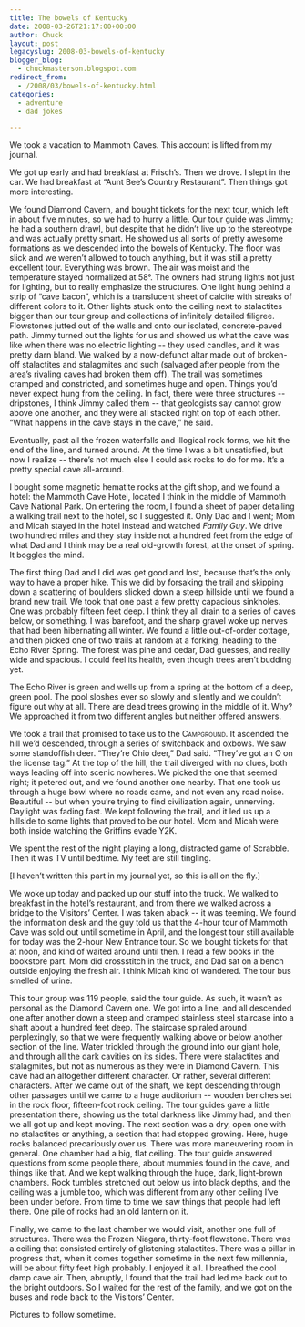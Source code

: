 ```yaml
---
title: The bowels of Kentucky
date: 2008-03-26T21:17:00+00:00
author: Chuck
layout: post
legacyslug: 2008-03-bowels-of-kentucky
blogger_blog:
  - chuckmasterson.blogspot.com
redirect_from:
  - /2008/03/bowels-of-kentucky.html
categories:
  - adventure
  - dad jokes

---
```

We took a vacation to Mammoth Caves. This account is lifted from my journal.

We got up early and had breakfast at Frisch’s. Then we drove. I slept in the
car. We had breakfast at “Aunt Bee’s Country Restaurant”. Then things got more
interesting.  

We found Diamond Cavern, and bought tickets for the next tour, which left in
about five minutes, so we had to hurry a little. Our tour guide was Jimmy; he
had a southern drawl, but despite that he didn’t live up to the stereotype and
was actually pretty smart. He showed us all sorts of pretty awesome formations
as we descended into the bowels of Kentucky. The floor was slick and we weren’t
allowed to touch anything, but it was still a pretty excellent tour. Everything
was brown. The air was moist and the temperature stayed normalized at 58°. The
owners had strung lights not just for lighting, but to really emphasize the
structures. One light hung behind a strip of “cave bacon”, which is a
translucent sheet of calcite with streaks of different colors to it. Other
lights stuck onto the ceiling next to stalactites bigger than our tour group
and collections of infinitely detailed filigree. Flowstones jutted out of the
walls and onto our isolated, concrete-paved path. Jimmy turned out the lights
for us and showed us what the cave was like when there was no electric lighting
-- they used candles, and it was pretty darn bland. We walked by a now-defunct
altar made out of broken-off stalactites and stalagmites and such (salvaged
after people from the area’s rivaling caves had broken them off). The trail was
sometimes cramped and constricted, and sometimes huge and open. Things you’d
never expect hung from the ceiling. In fact, there were three structures --
dripstones, I think Jimmy called them -- that geologists say cannot grow above
one another, and they were all stacked right on top of each other. “What
happens in the cave stays in the cave,” he said.  

Eventually, past all the frozen waterfalls and illogical rock forms, we hit the
end of the line, and turned around. At the time I was a bit unsatisfied, but
now I realize -- there’s not much else I could ask rocks to do for me. It’s a
pretty special cave all-around.  

I bought some magnetic hematite rocks at the gift shop, and we found a hotel:
the Mammoth Cave Hotel, located I think in the middle of Mammoth Cave National
Park. On entering the room, I found a sheet of paper detailing a walking trail
next to the hotel, so I suggested it. Only Dad and I went; Mom and Micah stayed
in the hotel instead and watched _Family Guy_. We drive two hundred miles and
they stay inside not a hundred feet from the edge of what Dad and I think may
be a real old-growth forest, at the onset of spring. It boggles the mind.  

The first thing Dad and I did was get good and lost, because that’s the only
way to have a proper hike. This we did by forsaking the trail and skipping down
a scattering of boulders slicked down a steep hillside until we found a brand
new trail. We took that one past a few pretty capacious sinkholes. One was
probably fifteen feet deep. I think they all drain to a series of caves below,
or something. I was barefoot, and the sharp gravel woke up nerves that had been
hibernating all winter. We found a little out-of-order cottage, and then picked
one of two trails at random at a forking, heading to the Echo River Spring. The
forest was pine and cedar, Dad guesses, and really wide and spacious. I could
feel its health, even though trees aren’t budding yet.  

The Echo River is green and wells up from a spring at the bottom of a deep,
green pool. The pool sloshes ever so slowly and silently and we couldn’t figure
out why at all. There are dead trees growing in the middle of it. Why? We
approached it from two different angles but neither offered answers.  

We took a trail that promised to take us to the <span
class="smallcaps">Campground</span>. It ascended the hill we’d descended,
through a series of switchback and oxbows. We saw some standoffish deer.
“They’re Ohio deer,” Dad said. “They’ve got an O on the license tag.” At the
top of the hill, the trail diverged with no clues, both ways leading off into
scenic nowheres. We picked the one that seemed right; it petered out, and we
found another one nearby. That one took us through a huge bowl where no roads
came, and not even any road noise. Beautiful -- but when you’re trying to find
civilization again, unnerving. Daylight was fading fast. We kept following the
trail, and it led us up a hillside to some lights that proved to be our hotel.
Mom and Micah were both inside watching the Griffins evade Y2K.  

We spent the rest of the night playing a long, distracted game of Scrabble.
Then it was TV until bedtime. My feet are still tingling.

[I haven’t written this part in my journal yet, so this is all on the fly.]  

We woke up today and packed up our stuff into the truck. We walked to breakfast
in the hotel’s restaurant, and from there we walked across a bridge to the
Visitors’ Center. I was taken aback -- it was teeming. We found the information
desk and the guy told us that the 4-hour tour of Mammoth Cave was sold out
until sometime in April, and the longest tour still available for today was the
2-hour New Entrance tour. So we bought tickets for that at noon, and kind of
waited around until then. I read a few books in the bookstore part. Mom did
crossstitch in the truck, and Dad sat on a bench outside enjoying the fresh
air. I think Micah kind of wandered. The tour bus smelled of urine.  

This tour group was 119 people, said the tour guide. As such, it wasn’t as
personal as the Diamond Cavern one. We got into a line, and all descended one
after another down a steep and cramped stainless steel staircase into a shaft
about a hundred feet deep. The staircase spiraled around perplexingly, so that
we were frequently walking above or below another section of the line. Water
trickled through the ground into our giant hole, and through all the dark
cavities on its sides. There were stalactites and stalagmites, but not as
numerous as they were in Diamond Cavern. This cave had an altogether different
character. Or rather, several different characters. After we came out of the
shaft, we kept descending through other passages until we came to a huge
auditorium -- wooden benches set in the rock floor, fifteen-foot rock ceiling.
The tour guides gave a little presentation there, showing us the total darkness
like Jimmy had, and then we all got up and kept moving. The next section was a
dry, open one with no stalactites or anything, a section that had stopped
growing. Here, huge rocks balanced precariously over us. There was more
maneuvering room in general. One chamber had a big, flat ceiling. The tour
guide answered questions from some people there, about mummies found in the
cave, and things like that. And we kept walking through the huge, dark,
light-brown chambers. Rock tumbles stretched out below us into black depths,
and the ceiling was a jumble too, which was different from any other ceiling
I’ve been under before. From time to time we saw things that people had left
there. One pile of rocks had an old lantern on it.  

Finally, we came to the last chamber we would visit, another one full of
structures. There was the Frozen Niagara, thirty-foot flowstone. There was a
ceiling that consisted entirely of glistening stalactites. There was a pillar
in progress that, when it comes together sometime in the next few millennia,
will be about fifty feet high probably. I enjoyed it all. I breathed the cool
damp cave air. Then, abruptly, I found that the trail had led me back out to
the bright outdoors. So I waited for the rest of the family, and we got on the
buses and rode back to the Visitors’ Center.

Pictures to follow sometime.
